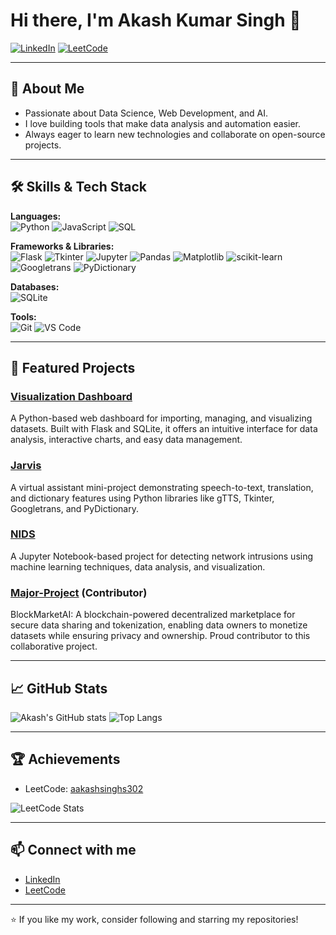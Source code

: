 # Hi there, I'm Akash Kumar Singh 👋

[![LinkedIn](https://img.shields.io/badge/LinkedIn-blue?logo=linkedin&style=flat-square)](https://www.linkedin.com/in/akash-singh-b17524228/)
[![LeetCode](https://img.shields.io/badge/LeetCode-FFA116?logo=leetcode&logoColor=white)](https://leetcode.com/u/aakashsinghs302/)

---

## 🚀 About Me

- Passionate about Data Science, Web Development, and AI.
- I love building tools that make data analysis and automation easier.
- Always eager to learn new technologies and collaborate on open-source projects.

---

## 🛠️ Skills & Tech Stack

**Languages:**  
![Python](https://img.shields.io/badge/Python-3776AB?style=flat-square&logo=python&logoColor=white)
![JavaScript](https://img.shields.io/badge/JavaScript-F7DF1E?style=flat-square&logo=javascript&logoColor=black)
![SQL](https://img.shields.io/badge/SQL-4479A1?style=flat-square&logo=sqlite&logoColor=white)

**Frameworks & Libraries:**  
![Flask](https://img.shields.io/badge/Flask-000000?style=flat-square&logo=flask&logoColor=white)
![Tkinter](https://img.shields.io/badge/Tkinter-FF6F00?style=flat-square)
![Jupyter](https://img.shields.io/badge/Jupyter-F37626?style=flat-square&logo=jupyter&logoColor=white)
![Pandas](https://img.shields.io/badge/Pandas-150458?style=flat-square&logo=pandas&logoColor=white)
![Matplotlib](https://img.shields.io/badge/Matplotlib-11557C?style=flat-square)
![scikit-learn](https://img.shields.io/badge/scikit--learn-F7931E?style=flat-square&logo=scikit-learn&logoColor=white)
![Googletrans](https://img.shields.io/badge/Googletrans-4285F4?style=flat-square)
![PyDictionary](https://img.shields.io/badge/PyDictionary-3776AB?style=flat-square)

**Databases:**  
![SQLite](https://img.shields.io/badge/SQLite-003B57?style=flat-square&logo=sqlite&logoColor=white)

**Tools:**  
![Git](https://img.shields.io/badge/Git-F05032?style=flat-square&logo=git&logoColor=white)
![VS Code](https://img.shields.io/badge/VS%20Code-007ACC?style=flat-square&logo=visual-studio-code&logoColor=white)

---

## 🌟 Featured Projects

### [Visualization Dashboard](https://github.com/akash-032/vizualization-dashboard)
A Python-based web dashboard for importing, managing, and visualizing datasets. Built with Flask and SQLite, it offers an intuitive interface for data analysis, interactive charts, and easy data management.

### [Jarvis](https://github.com/akash-032/jarvis)
A virtual assistant mini-project demonstrating speech-to-text, translation, and dictionary features using Python libraries like gTTS, Tkinter, Googletrans, and PyDictionary.

### [NIDS](https://github.com/akash-032/NIDS)
A Jupyter Notebook-based project for detecting network intrusions using machine learning techniques, data analysis, and visualization.

### [Major-Project](https://github.com/Shreytan/Major-Project) (Contributor)
BlockMarketAI: A blockchain-powered decentralized marketplace for secure data sharing and tokenization, enabling data owners to monetize datasets while ensuring privacy and ownership. Proud contributor to this collaborative project.

---

## 📈 GitHub Stats

![Akash's GitHub stats](https://github-readme-stats.vercel.app/api?username=akash-032&show_icons=true&theme=radical)
![Top Langs](https://github-readme-stats.vercel.app/api/top-langs/?username=akash-032&layout=compact&theme=radical)

---

## 🏆 Achievements

- LeetCode: [aakashsinghs302](https://leetcode.com/u/aakashsinghs302/)

![LeetCode Stats](https://leetcard.jacoblin.cool/aakashsinghs302?theme=dark&font=Baloo+Bhaijaan)

---

## 📫 Connect with me

- [LinkedIn](https://www.linkedin.com/in/akash-singh-b17524228/)
- [LeetCode](https://leetcode.com/u/aakashsinghs302/)

---

⭐️ If you like my work, consider following and starring my repositories!
